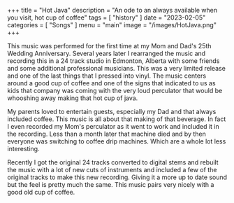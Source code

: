 +++
title = "Hot Java"
description = "An ode to an always available when you visit, hot cup of coffee"
tags = [
    "history"
]
date = "2023-02-05"
categories = [
    "Songs"
]
menu = "main"
image = "/images/HotJava.png"
+++

This music was performed for the first time at my Mom and Dad's 25th Wedding Anniversary.  Several years later I rearranged the music and recording this in a 24 track studio in Edmonton, Alberta with some friends and some additional professional musicians.  This was a very limited release and one of the last things that I pressed into vinyl.  The music centers around a good cup of coffee and one of the signs that indicated to us as kids that company was coming with the very loud perculator that would be whooshing away making that hot cup of java.

My parents loved to entertain guests, especially my Dad and that always included coffee.  This music is all about that making of that beverage.  In fact I even recorded my Mom's perculator as it went to work and included it in the recording.  Less than a month later that machine died and by then everyone was switching to coffee drip machines.  Which are a whole lot less interesting.

Recently I got the original 24 tracks converted to digital stems and rebuilt the music with a lot of new cuts of instruments and included a few of the original tracks to make this new recording.  Giving it a more up to date sound but the feel is pretty much the same.  This music pairs very nicely with a good old cup of coffee.
